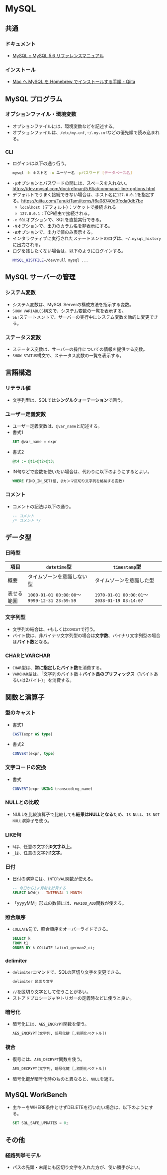 ﻿# MySQL
## 共通
### ドキュメント
- [MySQL :: MySQL 5.6 リファレンスマニュアル](https://dev.mysql.com/doc/refman/5.6/ja/)

### インストール
- [Mac へ MySQL を Homebrew でインストールする手順 - Qiita](https://qiita.com/hkusu/items/cda3e8461e7a46ecf25d)

## MySQL プログラム
### オプションファイル・環境変数
- オプションファイルには、環境変数などを記述する。
- オプションファイルは、`/etc/my.cnf`, `~/.my.cnf`などの優先順で読み込まれる。

### CLI
- ログインは以下の通り行う。
  ```bash
  mysql -h ホスト名 -u ユーザー名 -pパスワード [データベース名]
  ```
- `-p`オプションとパスワードの間には、スペースを入れない。https://dev.mysql.com/doc/refman/5.6/ja/command-line-options.html
- デフォルトでうまく接続できない場合は、ホスト名に`127.0.0.1`を指定する。https://qiita.com/TanukiTam/items/f6a08740d0fcda0db7be
  - `localhost`（デフォルト）：ソケットで接続される
  - `127.0.0.1`：TCP経由で接続される。
- `-e SQL`オプションで、SQLを直接実行できる。
- `-N`オプションで、出力のカラム名を非表示にする。
- `-B`オプションで、出力で値のみ表示する。
- インタラクティブに実行されたステートメントのログは、`~/.mysql_history`に出力される。
- ログを残したくない場合は、以下のようにログインする。
  ```bash
  MYSQL_HISTFILE=/dev/null mysql ...
  ```

## MySQL サーバーの管理
### システム変数
- システム変数は、MySQL Serverの構成方法を指示する変数。
- `SHOW VARIABLES`構文で、システム変数の一覧を表示する。
- `SET`ステートメントで、サーバーの実行中にシステム変数を動的に変更できる。

### ステータス変数
- ステータス変数は、サーバーの操作についての情報を提供する変数。
- `SHOW STATUS`構文で、ステータス変数の一覧を表示する。

## 言語構造
### リテラル値
- 文字列型は、SQLでは**シングルクォーテーション**で囲う。

### ユーザー定義変数
- ユーザー定義変数は、`@var_name`と記述する。
- 書式1
  ```sql
  SET @var_name = expr
  ```
- 書式2
  ```sql
  @t4 := @t1+@t2+@t3;
  ```
- IN句などで変数を使いたい場合は、代わりに以下のようにするとよい。
  ```sql
  WHERE FIND_IN_SET(値, @カンマ区切り文字列を格納する変数)
  ```

### コメント
- コメントの記法は以下の通り。
  ```sql
  -- コメント
  /* コメント */
  ```

## データ型
### 日時型

項目|`datetime`型|`timestamp`型
--|--|--
概要|タイムゾーンを意識しない型|タイムゾーンを意識した型
表せる範囲|`1000-01-01 00:00:00`～`9999-12-31 23:59:59`|`1970-01-01 00:00:01`〜`2038-01-19 03:14:07`

### 文字列型
- 文字列の結合は、`+`もしくは`CONCAT`で行う。
- バイト数は、非バイナリ文字列型の場合は**文字数**、バイナリ文字列型の場合は**バイト数**となる。

### CHARとVARCHAR
- `CHAR`型は、**常に指定したバイト数**を消費する。
- `VARCHAR`型は、「文字列のバイト数＋**バイト長のプリフィックス**（1バイトあるいは2バイト）」を消費する。

## 関数と演算子
### 型のキャスト
- 書式1
  ```sql
  CAST(expr AS type)
  ```
- 書式2
  ```sql
  CONVERT(expr, type)
  ```

### 文字コードの変換
- 書式
  ```sql
  CONVERT(expr USING transcoding_name)
  ```

### NULLとの比較
- NULLを比較演算子で比較しても**結果はNULLとなる**ため、`IS NULL`、`IS NOT NULL`演算子を使う。

### LIKE句
- `%`は、任意の文字列**0文字以上**。
- `_`は、任意の文字列**1文字**。

### 日付
- 日付の演算には、`INTERVAL`関数が使える。
  ```sql
  -- 今日から1ヶ月前を計算する
  SELECT NOW() - INTERVAL 1 MONTH
  ```
- 「yyyyMM」形式の数値には、`PERIOD_ADD`関数が使える。

### 照合順序
- `COLLATE`句で、照合順序をオーバーライドできる。
  ```sql
  SELECT k
  FROM t1
  ORDER BY k COLLATE latin1_german2_ci;
  ```

### delimiter
- `delimiter`コマンドで、SQLの区切り文字を変更できる。
  ```sql
  delimiter 区切り文字
  ```
- `//`を区切り文字として使うことが多い。
- ストアドプロシージャやトリガーの定義時などに使うと良い。

### 暗号化
- 暗号化には、`AES_ENCRYPT`関数を使う。
  ```sql
  AES_ENCRYPT(文字列, 暗号化鍵 [,初期化ベクトル])
  ```

### 複合
- 復号には、`AES_DECRYPT`関数を使う。
  ```sql
  AES_DECRYPT(文字列, 暗号化鍵 [,初期化ベクトル])
  ```
- 暗号化鍵が暗号化時のものと異なると、`NULL`を返す。

## MySQL WorkBench
- 主キーをWHERE条件とせずDELETEを行いたい場合は、以下のようにする。
  ```sql
  SET SQL_SAFE_UPDATES = 0;
  ```

## その他
### 経路列挙モデル
- パスの先頭・末尾にも区切り文字を入れた方が、使い勝手がよい。

